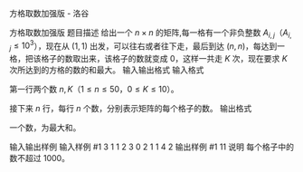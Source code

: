 



方格取数加强版 - 洛谷














方格取数加强版
题目描述
给出一个 $n\times n$ 的矩阵,每一格有一个非负整数 $A_{i,j}$（$A_{i,j} \le 10^3$），现在从 $(1,1)$ 出发，可以往右或者往下走，最后到达 $(n,n)$，每达到一格，把该格子的数取出来，该格子的数就变成 $0$，这样一共走 $K$ 次，现在要求 $K$ 次所达到的方格的数的和最大。
输入输出格式
输入格式

第一行两个数 $n,K$（$1 \le n \le 50$，$0 \le K \le 10$）。

接下来 $n$ 行，每行 $n$ 个数，分别表示矩阵的每个格子的数。
输出格式

一个数，为最大和。

输入输出样例
输入样例 #1
3 1
1 2 3
0 2 1
1 4 2
输出样例 #1
11
说明
每个格子中的数不超过 $1000$。






